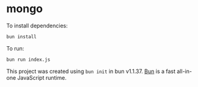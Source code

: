 # mongo

To install dependencies:

```bash
bun install
```

To run:

```bash
bun run index.js
```

This project was created using `bun init` in bun v1.1.37. [Bun](https://bun.sh) is a fast all-in-one JavaScript runtime.
